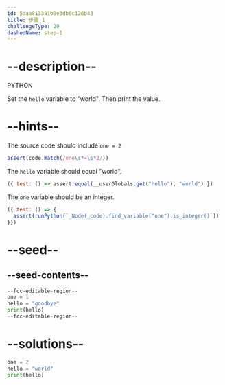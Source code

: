 ```yaml
---
id: 5daa813381b9e3db6c126b43
title: 步骤 1
challengeType: 20
dashedName: step-1
---
```


# --description--

PYTHON

Set the `hello` variable to "world". Then print the value.

# --hints--

The source code should include `one = 2`

```js
assert(code.match(/one\s*=\s*2/))
```

The `hello` variable should equal "world".

```js
({ test: () => assert.equal(__userGlobals.get("hello"), "world") })
```

The `one` variable should be an integer.

```js
({ test: () => {
  assert(runPython(`_Node(_code).find_variable("one").is_integer()`))
}})
```

# --seed--

## --seed-contents--

```py
--fcc-editable-region--
one = 1
hello = "goodbye"
print(hello)
--fcc-editable-region--
```

# --solutions--

```py
one = 2
hello = "world"
print(hello)
```
